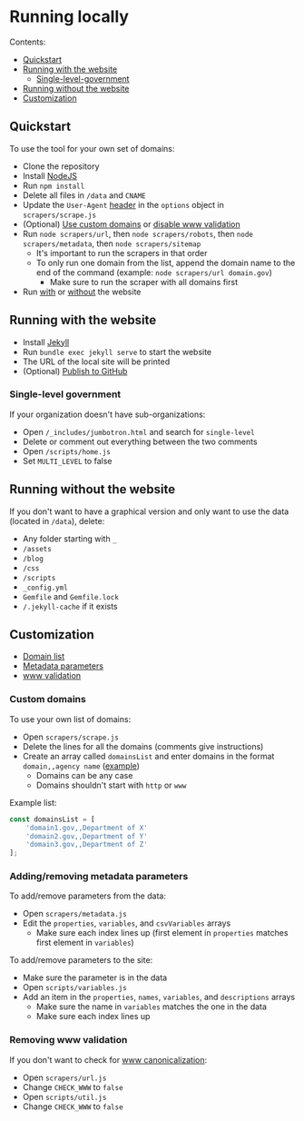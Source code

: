 # Running locally

Contents:

- [Quickstart](#quickstart)
- [Running with the website](#running-with-the-website)
    - [Single-level-government](#single-level-government)
- [Running without the website](#running-without-the-website)
- [Customization](#customization)

## Quickstart

To use the tool for your own set of domains:
- Clone the repository
- Install [NodeJS](https://nodejs.org/en/download/current)
- Run `npm install`
- Delete all files in `/data` and `CNAME`
- Update the `User-Agent` [header](https://developer.mozilla.org/en-US/docs/Web/HTTP/Headers/User-Agent) in the `options` object in `scrapers/scrape.js`
- (Optional) [Use custom domains](#custom-domains) or [disable www validation](#removing-www-validation)
- Run `node scrapers/url`, then `node scrapers/robots`, then `node scrapers/metadata`, then `node scrapers/sitemap` 
    - It's important to run the scrapers in that order
    - To only run one domain from the list, append the domain name to the end of the command (example: `node scrapers/url domain.gov`)
        - Make sure to run the scraper with all domains first
- Run [with](#running-with-the-website) or [without](#running-without-the-website) the website

## Running with the website 
- Install [Jekyll](https://jekyllrb.com/docs/)
- Run `bundle exec jekyll serve` to start the website
- The URL of the local site will be printed
- (Optional) [Publish to GitHub](https://docs.github.com/en/pages/setting-up-a-github-pages-site-with-jekyll)

### Single-level government

If your organization doesn't have sub-organizations:
- Open `/_includes/jumbotron.html` and search for `single-level`
- Delete or comment out everything between the two comments
- Open `/scripts/home.js`
- Set `MULTI_LEVEL` to false

## Running without the website

If you don't want to have a graphical version and only want to use the data (located in `/data`), delete:
- Any folder starting with `_`
- `/assets`
- `/blog`
- `/css`
- `/scripts`
- `_config.yml`
- `Gemfile` and `Gemfile.lock`
- `/.jekyll-cache` if it exists

## Customization

- [Domain list](#custom-domains)
- [Metadata parameters](#addingremoving-metadata-parameters)
- [www validation](#removing-www-validation)

### Custom domains

To use your own list of domains:
- Open `scrapers/scrape.js`
- Delete the lines for all the domains (comments give instructions)
- Create an array called `domainsList` and enter domains in the format `domain,,agency name` ([example](#example-domains-list))
    - Domains can be any case
    - Domains shouldn't start with `http` or `www`

<a id="example-domains-list">Example list:</a>
```javascript
const domainsList = [
    'domain1.gov,,Department of X'
    'domain2.gov,,Department of Y'
    'domain3.gov,,Department of Z'
];
```

### Adding/removing metadata parameters

To add/remove parameters from the data:
- Open `scrapers/metadata.js`
- Edit the `properties`, `variables`, and `csvVariables` arrays
    - Make sure each index lines up (first element in `properties` matches first element in `variables`)

To add/remove parameters to the site:
- Make sure the parameter is in the data
- Open `scripts/variables.js`
- Add an item in the `properties`, `names`, `variables`, and `descriptions` arrays
    - Make sure the name in `variables` matches the one in the data
    - Make sure each index lines up

### Removing www validation

If you don't want to check for [www canonicalization](https://scangov.org/docs/canonicalization):
- Open `scrapers/url.js`
- Change `CHECK_WWW` to `false`
- Open `scripts/util.js`
- Change `CHECK_WWW` to `false`